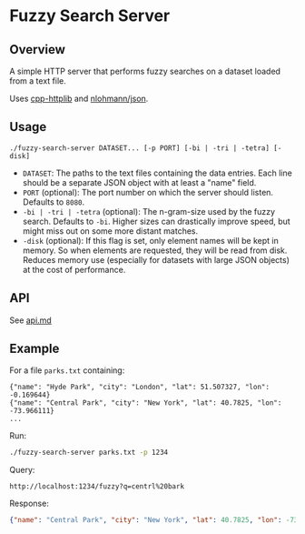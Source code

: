 # Fuzzy Search Server

## Overview

A simple HTTP server that performs fuzzy searches on a dataset loaded from a text file.

Uses [cpp-httplib](https://github.com/yhirose/cpp-httplib) and [nlohmann/json](https://github.com/nlohmann/json).

## Usage

```
./fuzzy-search-server DATASET... [-p PORT] [-bi | -tri | -tetra] [-disk]
```

- `DATASET`: The paths to the text files containing the data entries. Each line should be a separate JSON object with at least a "name" field.
- `PORT` (optional): The port number on which the server should listen. Defaults to `8080`.
- `-bi | -tri | -tetra` (optional): The n-gram-size used by the fuzzy search. Defaults to `-bi`. Higher sizes can drastically improve speed, but might miss out on some more distant matches.
- `-disk` (optional): If this flag is set, only element names will be kept in memory. So when elements are requested, they will be read from disk. Reduces memory use (especially for datasets with large JSON objects) at the cost of performance.

## API

See [api.md](api.md)

## Example

For a file `parks.txt` containing:
```
{"name": "Hyde Park", "city": "London", "lat": 51.507327, "lon": -0.169644}
{"name": "Central Park", "city": "New York", "lat": 40.7825, "lon": -73.966111}
...
```

Run:
```bash
./fuzzy-search-server parks.txt -p 1234
```

Query:
```
http://localhost:1234/fuzzy?q=centrl%20bark
```

Response:
```json
{"name": "Central Park", "city": "New York", "lat": 40.7825, "lon": -73.966111}
```

